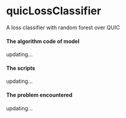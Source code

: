 # quicLossClassifier
A loss classifier with random forest over QUIC

#### The algorithm code of model
updating...

#### The scripts
updating...

#### The problem encountered
updating...
